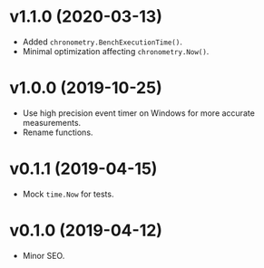 # v1.1.0 (2020-03-13)
* Added `chronometry.BenchExecutionTime()`.
* Minimal optimization affecting `chronometry.Now()`.

# v1.0.0 (2019-10-25)
* Use high precision event timer on Windows for more accurate measurements.
* Rename functions.

# v0.1.1 (2019-04-15)
* Mock `time.Now` for tests.

# v0.1.0 (2019-04-12)
* Minor SEO.
